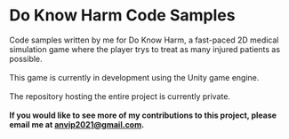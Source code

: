 # Do Know Harm Code Samples
Code samples written by me for Do Know Harm, a fast-paced 2D medical simulation game where the player trys to treat as many injured patients as possible.\
 \
This game is currently in development using the Unity game engine.\
 \
The repository hosting the entire project is currently private.\
 \
**If you would like to see more of my contributions to this project, please email me at anvip2021@gmail.com.**
